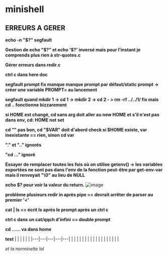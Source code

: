 # minishell

## ERREURS A GERER

**echo -n "$?" segfault**

**Gestion de echo "$?" et echo '$?' inversé mais pour l'instant je comprends plus rien à str-quotes.c**

**Gérer erreurs dans redir.c**

**ctrl c dans here doc**

**segfault prompt fix manque manque prompt par défaut/static prompt
-> créer une variable PROMPT= au lancement**

**segfault quand mkdir 1 -> cd 1 -> mkdir 2 -> cd 2 - > rm -rf ../../1/ fix mais cd .. fonctionne bizzarement**

**si HOME est changé, cd sans arg doit aller au new HOME
et s'il n'est pas dans env, cd: HOME not set**

**cd "" pas bon, cd "$VAR" doit d'abord check si $HOME existe, var inexistante == rien, sinon cd var**

**"." et ".." ignorés**

**"cd ..." ignoré**

**Essayer de remplacer toutes les fois où on utilise getenv() -> les variables exportées ne sont pas dans l'env de la fonction
peut-être par get-env-var mais il renvoyait "\0" au lieu de NULL**

**echo $? pour voir la valeur du return.**
![image](https://cdn.discordapp.com/attachments/856902451403423745/969613000052994068/unknown.png)

**problème plusieurs redir in après pipe == devrait arrêter de parser au premier '<'**

**cat | ls == écrit ls après le prompt après un ctrl c**

**ctrl c dans un cat/qqch d'infini == double prompt**

**cd ...... va dans home**

**test**
|   |   |   |   |   |
|---|---|---|---|---|
|   |   |   |   |   |
|   |   |   |   |   |
|   |   |   |   |   |

_et la norminette lol_
